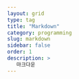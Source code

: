 ```yaml
---
layout: grid
type: tag
title: "Markdown"
category: programming
slug: markdown
sidebar: false
order: 1
description: >
   마크다운
---
```


